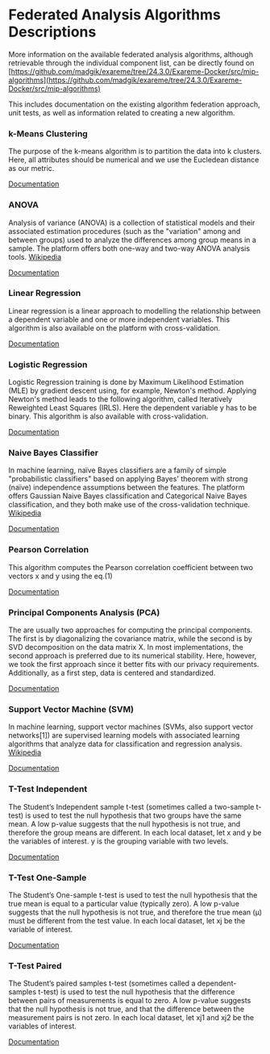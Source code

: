 # Federated Analysis Algorithms Descriptions

More information on the available federated analysis algorithms, although retrievable through the individual component list, can be directly found on [https://github.com/madgik/exareme/tree/24.3.0/Exareme-Docker/src/mip-algorithms](https://github.com/madgik/exareme/tree/24.3.0/Exareme-Docker/src/mip-algorithms)

This includes documentation on the existing algorithm federation approach, unit tests, as well as information related to creating a new algorithm.

###  k-Means Clustering
The purpose of the k-means algorithm is to partition the data into k clusters. Here, all attributes should be numerical and we use the Eucledean distance as our metric.  

[Documentation](https://github.com/madgik/exareme2/documentation/algorithms_docs/k-means.md)

### ANOVA
Analysis of variance (ANOVA) is a collection of statistical models and their associated estimation procedures (such as the "variation" among and between groups) used to analyze the differences among group means in a sample. The platform offers both one-way and two-way ANOVA analysis tools. [Wikipedia](https://en.wikipedia.org/wiki/Analysis_of_variance)

[Documentation](https://github.com/madgik/exareme2/documentation/algorithms_docs/ANOVA.md)

### Linear Regression
Linear regression is a linear approach to modelling the relationship between a dependent variable and one or more independent variables. This algorithm is also available on the platform with cross-validation.

[Documentation](https://github.com/madgik/exareme2/documentation/algorithms_docs/LinearRegression.md)

### Logistic Regression
Logistic Regression training is done by Maximum Likelihood Estimation (MLE) by gradient descent using, for example, Newton's method. Applying Newton's method leads to the following algorithm, called Iteratively Reweighted Least Squares (IRLS). Here the dependent variable y has to be binary. This algorithm is also available with cross-validation. 

[Documentation](https://github.com/madgik/exareme2/documentation/algorithms_docs/LogisticRegression.md)

### Naive Bayes Classifier
In machine learning, naïve Bayes classifiers are a family of simple "probabilistic classifiers" based on applying Bayes' theorem with strong (naïve) independence assumptions between the features. The platform offers Gaussian Naive Bayes classification and Categorical Naive Bayes classification, and they both make use of the cross-validation technique. [Wikipedia](https://en.wikipedia.org/wiki/Naive_Bayes_classifier)

[Documentation](https://github.com/madgik/exareme2/documentation/algorithms_docs/NaiveBayes.md)

### Pearson Correlation
This algorithm computes the Pearson correlation coefficient between two vectors x and y using the eq.(1)  

[Documentation](https://github.com/madgik/exareme2/documentation/algorithms_docs/Pearson.md)

### Principal Components Analysis (PCA)
The are usually two approaches for computing the principal components. The first is by diagonalizing the covariance matrix, while the second is by SVD decomposition on the data matrix X. In most implementations, the second approach is preferred due to its numerical stability. Here, however, we took the first approach since it better fits with our privacy requirements. Additionally, as a first step, data is centered and standardized.  

[Documentation](https://github.com/madgik/exareme2/documentation/algorithms_docs/PCA.md)

### Support Vector Machine (SVM)
In machine learning, support vector machines (SVMs, also support vector networks[1]) are supervised learning models with associated learning algorithms that analyze data for classification and regression analysis. [Wikipedia](https://en.wikipedia.org/wiki/Support_vector_machine)

[Documentation](https://github.com/madgik/exareme2/documentation/algorithms_docs/ANOVA.md)

### T-Test Independent
The Student’s Independent sample t-test (sometimes called a two-sample t-test) is used to test the null hypothesis that two groups have the same mean. A low p-value suggests that the null hypothesis is not true, and therefore the group means are different. In each local dataset, let x and y be the variables of interest. y is the grouping variable with two levels.  

[Documentation](https://github.com/madgik/exareme2/documentation/algorithms_docs/IndependentTtest.md)

### T-Test One-Sample 
The Student’s One-sample t-test is used to test the null hypothesis that the true mean is equal to a particular value (typically zero). A low p-value suggests that the null hypothesis is not true, and therefore the true mean (μ) must be different from the test value. In each local dataset, let xj be the variable of interest.  

[Documentation](https://github.com/madgik/exareme2/documentation/algorithms_docs/OneSampleTtest.md)

### T-Test Paired
The Student’s paired samples t-test (sometimes called a dependent-samples t-test) is used to test the null hypothesis that the difference between pairs of measurements is equal to zero. A low p-value suggests that the null hypothesis is not true, and that the difference between the measurement pairs is not zero. In each local dataset, let xj1 and xj2 be the variables of interest.  

[Documentation](https://github.com/madgik/exareme2/documentation/algorithms_docs/TtestPaired.md)

